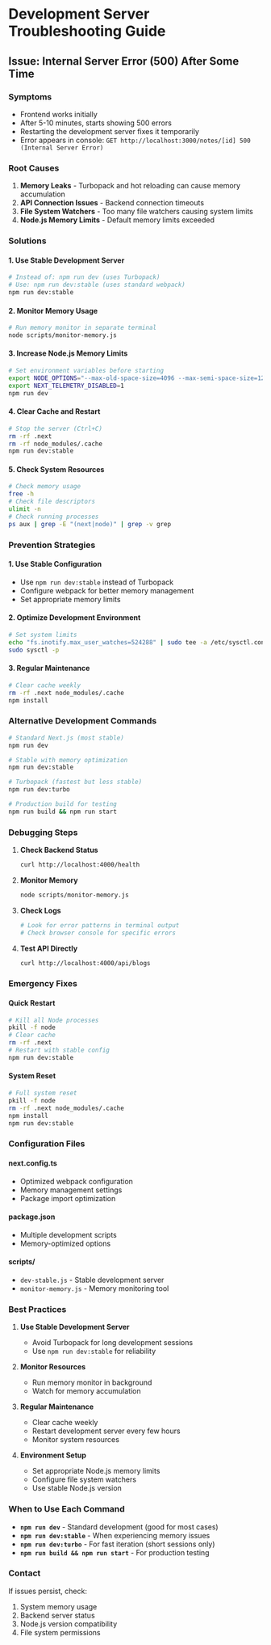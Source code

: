 # Development Server Troubleshooting Guide

## Issue: Internal Server Error (500) After Some Time

### Symptoms
- Frontend works initially
- After 5-10 minutes, starts showing 500 errors
- Restarting the development server fixes it temporarily
- Error appears in console: `GET http://localhost:3000/notes/[id] 500 (Internal Server Error)`

### Root Causes
1. **Memory Leaks** - Turbopack and hot reloading can cause memory accumulation
2. **API Connection Issues** - Backend connection timeouts
3. **File System Watchers** - Too many file watchers causing system limits
4. **Node.js Memory Limits** - Default memory limits exceeded

### Solutions

#### 1. Use Stable Development Server
```bash
# Instead of: npm run dev (uses Turbopack)
# Use: npm run dev:stable (uses standard webpack)
npm run dev:stable
```

#### 2. Monitor Memory Usage
```bash
# Run memory monitor in separate terminal
node scripts/monitor-memory.js
```

#### 3. Increase Node.js Memory Limits
```bash
# Set environment variables before starting
export NODE_OPTIONS="--max-old-space-size=4096 --max-semi-space-size=128"
export NEXT_TELEMETRY_DISABLED=1
npm run dev
```

#### 4. Clear Cache and Restart
```bash
# Stop the server (Ctrl+C)
rm -rf .next
rm -rf node_modules/.cache
npm run dev:stable
```

#### 5. Check System Resources
```bash
# Check memory usage
free -h
# Check file descriptors
ulimit -n
# Check running processes
ps aux | grep -E "(next|node)" | grep -v grep
```

### Prevention Strategies

#### 1. Use Stable Configuration
- Use `npm run dev:stable` instead of Turbopack
- Configure webpack for better memory management
- Set appropriate memory limits

#### 2. Optimize Development Environment
```bash
# Set system limits
echo "fs.inotify.max_user_watches=524288" | sudo tee -a /etc/sysctl.conf
sudo sysctl -p
```

#### 3. Regular Maintenance
```bash
# Clear cache weekly
rm -rf .next node_modules/.cache
npm install
```

### Alternative Development Commands

```bash
# Standard Next.js (most stable)
npm run dev

# Stable with memory optimization
npm run dev:stable

# Turbopack (fastest but less stable)
npm run dev:turbo

# Production build for testing
npm run build && npm run start
```

### Debugging Steps

1. **Check Backend Status**
   ```bash
   curl http://localhost:4000/health
   ```

2. **Monitor Memory**
   ```bash
   node scripts/monitor-memory.js
   ```

3. **Check Logs**
   ```bash
   # Look for error patterns in terminal output
   # Check browser console for specific errors
   ```

4. **Test API Directly**
   ```bash
   curl http://localhost:4000/api/blogs
   ```

### Emergency Fixes

#### Quick Restart
```bash
# Kill all Node processes
pkill -f node
# Clear cache
rm -rf .next
# Restart with stable config
npm run dev:stable
```

#### System Reset
```bash
# Full system reset
pkill -f node
rm -rf .next node_modules/.cache
npm install
npm run dev:stable
```

### Configuration Files

#### next.config.ts
- Optimized webpack configuration
- Memory management settings
- Package import optimization

#### package.json
- Multiple development scripts
- Memory-optimized options

#### scripts/
- `dev-stable.js` - Stable development server
- `monitor-memory.js` - Memory monitoring tool

### Best Practices

1. **Use Stable Development Server**
   - Avoid Turbopack for long development sessions
   - Use `npm run dev:stable` for reliability

2. **Monitor Resources**
   - Run memory monitor in background
   - Watch for memory accumulation

3. **Regular Maintenance**
   - Clear cache weekly
   - Restart development server every few hours
   - Monitor system resources

4. **Environment Setup**
   - Set appropriate Node.js memory limits
   - Configure file system watchers
   - Use stable Node.js version

### When to Use Each Command

- **`npm run dev`** - Standard development (good for most cases)
- **`npm run dev:stable`** - When experiencing memory issues
- **`npm run dev:turbo`** - For fast iteration (short sessions only)
- **`npm run build && npm run start`** - For production testing

### Contact
If issues persist, check:
1. System memory usage
2. Backend server status
3. Node.js version compatibility
4. File system permissions








